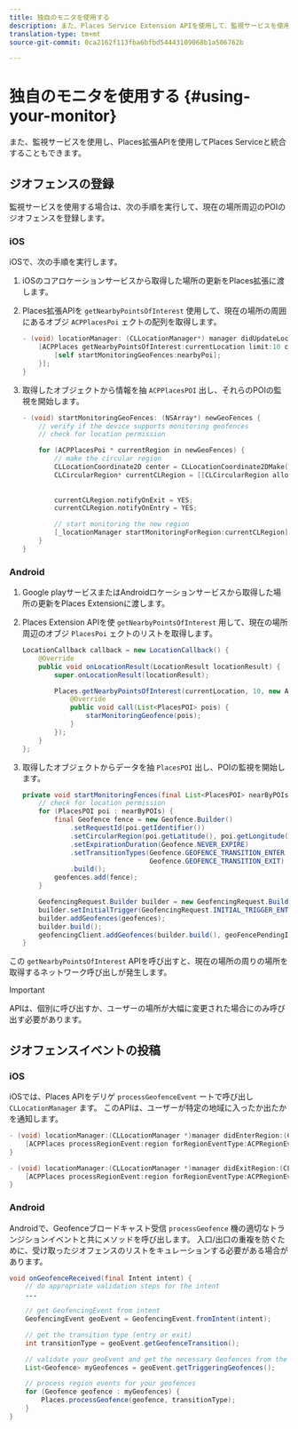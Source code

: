 ```yaml
---
title: 独自のモニタを使用する
description: また、Places Service Extension APIを使用して、監視サービスを使用し、Places Serviceと統合することもできます。
translation-type: tm+mt
source-git-commit: 0ca2162f113fba6bfbd54443109068b1a506762b

---
```



# 独自のモニタを使用する {#using-your-monitor}

また、監視サービスを使用し、Places拡張APIを使用してPlaces Serviceと統合することもできます。

## ジオフェンスの登録

監視サービスを使用する場合は、次の手順を実行して、現在の場所周辺のPOIのジオフェンスを登録します。

### iOS

iOSで、次の手順を実行します。

1. iOSのコアロケーションサービスから取得した場所の更新をPlaces拡張に渡します。

1. Places拡張APIを `getNearbyPointsOfInterest` 使用して、現在の場所の周囲にあるオブジ `ACPPlacesPoi` ェクトの配列を取得します。

   ```objective-c
   - (void) locationManager: (CLLocationManager*) manager didUpdateLocations: (NSArray<CLLocation*>*) locations {
       [ACPPlaces getNearbyPointsOfInterest:currentLocation limit:10 callback: ^ (NSArray<ACPPlacesPoi*>* _Nullable nearbyPoi) {
           [self startMonitoringGeoFences:nearbyPoi];
       }];
   }
   ```

1. 取得したオブジェクトから情報を抽 `ACPPlacesPOI` 出し、それらのPOIの監視を開始します。

   ```objective-c
   - (void) startMonitoringGeoFences: (NSArray*) newGeoFences {
       // verify if the device supports monitoring geofences
       // check for location permission
   
       for (ACPPlacesPoi * currentRegion in newGeoFences) {
           // make the circular region
           CLLocationCoordinate2D center = CLLocationCoordinate2DMake(currentRegion.latitude, currentRegion.longitude);
           CLCircularRegion* currentCLRegion = [[CLCircularRegion alloc] initWithCenter:center
                                                                                 radius:currentRegion.radius
                                                                             identifier:currentRegion.identifier];
           currentCLRegion.notifyOnExit = YES;
           currentCLRegion.notifyOnEntry = YES;
   
           // start monitoring the new region
           [_locationManager startMonitoringForRegion:currentCLRegion];
       }
   }
   ```

### Android

1. Google playサービスまたはAndroidロケーションサービスから取得した場所の更新をPlaces Extensionに渡します。

1. Places Extension APIを使 `getNearbyPointsOfInterest` 用して、現在の場所周辺のオブジ `PlacesPoi` ェクトのリストを取得します。

   ```java
   LocationCallback callback = new LocationCallback() {
       @Override
       public void onLocationResult(LocationResult locationResult) {
           super.onLocationResult(locationResult);
   
           Places.getNearbyPointsOfInterest(currentLocation, 10, new AdobeCallback<List<PlacesPOI>>() {
               @Override
               public void call(List<PlacesPOI> pois) {
                   starMonitoringGeofence(pois);
               }
           });
       }
   };
   ```

1. 取得したオブジェクトからデータを抽 `PlacesPOI` 出し、POIの監視を開始します。

   ```java
   private void startMonitoringFences(final List<PlacesPOI> nearByPOIs) {
       // check for location permission
       for (PlacesPOI poi : nearByPOIs) {
           final Geofence fence = new Geofence.Builder()
               .setRequestId(poi.getIdentifier())
               .setCircularRegion(poi.getLatitude(), poi.getLongitude(), poi.getRadius())
               .setExpirationDuration(Geofence.NEVER_EXPIRE)
               .setTransitionTypes(Geofence.GEOFENCE_TRANSITION_ENTER |
                                   Geofence.GEOFENCE_TRANSITION_EXIT)
               .build();
           geofences.add(fence);
       }
   
       GeofencingRequest.Builder builder = new GeofencingRequest.Builder();
       builder.setInitialTrigger(GeofencingRequest.INITIAL_TRIGGER_ENTER);
       builder.addGeofences(geofences);
       builder.build();
       geofencingClient.addGeofences(builder.build(), geoFencePendingIntent)
   }
   ```


この `getNearbyPointsOfInterest` APIを呼び出すと、現在の場所の周りの場所を取得するネットワーク呼び出しが発生します。

>[!IMPORTANT]
>
>APIは、個別に呼び出すか、ユーザーの場所が大幅に変更された場合にのみ呼び出す必要があります。

## ジオフェンスイベントの投稿

### iOS

iOSでは、Places APIをデリゲ `processGeofenceEvent` ートで呼び出し `CLLocationManager` ます。 このAPIは、ユーザーが特定の地域に入ったか出たかを通知します。

```objective-c
- (void) locationManager:(CLLocationManager *)manager didEnterRegion:(CLRegion *)region {
    [ACPPlaces processRegionEvent:region forRegionEventType:ACPRegionEventTypeEntry];
}

- (void) locationManager:(CLLocationManager *)manager didExitRegion:(CLRegion *)region {
    [ACPPlaces processRegionEvent:region forRegionEventType:ACPRegionEventTypeExit];
}
```

### Android

Androidで、Geofenceブロードキャスト受信 `processGeofence` 機の適切なトランジションイベントと共にメソッドを呼び出します。 入口/出口の重複を防ぐために、受け取ったジオフェンスのリストをキュレーションする必要がある場合があります。

```java
void onGeofenceReceived(final Intent intent) {
    // do appropriate validation steps for the intent
    ...

    // get GeofencingEvent from intent
    GeofencingEvent geoEvent = GeofencingEvent.fromIntent(intent);

    // get the transition type (entry or exit)
    int transitionType = geoEvent.getGeofenceTransition();

    // validate your geoEvent and get the necessary Geofences from the list
    List<Geofence> myGeofences = geoEvent.getTriggeringGeofences();

    // process region events for your geofences
    for (Geofence geofence : myGeofences) {
        Places.processGeofence(geofence, transitionType);
    }
}
```
